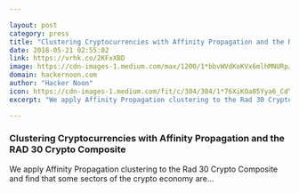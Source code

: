 ```yaml
---

layout: post
category: press
title: "Clustering Cryptocurrencies with Affinity Propagation and the RAD 30 Crypto Composite"
date: 2018-05-21 02:55:02
link: https://vrhk.co/2KFxXBD
image: https://cdn-images-1.medium.com/max/1200/1*bbvWVdKoKVx6mlhMNURpJg.png
domain: hackernoon.com
author: "Hacker Noon"
icon: https://cdn-images-1.medium.com/fit/c/304/304/1*76XiKOa05Yya6_CdYX8pVg.jpeg
excerpt: "We apply Affinity Propagation clustering to the Rad 30 Crypto Composite and find that some sectors of the crypto economy are…"

---
```


### Clustering Cryptocurrencies with Affinity Propagation and the RAD 30 Crypto Composite

We apply Affinity Propagation clustering to the Rad 30 Crypto Composite and find that some sectors of the crypto economy are…
